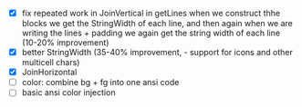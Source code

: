 - [x] fix repeated work in JoinVertical
  in getLines when we construct thhe blocks we get the StringWidth
  of each line, and then again when we are writing the lines + padding
  we again get the string width of each line
  (10-20% improvement)
- [x] better StringWidth (35-40% improvement, - support for icons and other multicell chars)
- [x] JoinHorizontal
- [ ] color: combine bg + fg into one ansi code
- [ ] basic ansi color injection
